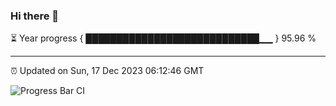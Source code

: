 ### Hi there 👋

⏳ Year progress { ████████████████████████████▁▁ } 95.96 %

---

⏰ Updated on Sun, 17 Dec 2023 06:12:46 GMT

![Progress Bar CI](https://github.com/liununu/liununu/workflows/Progress%20Bar%20CI/badge.svg)
